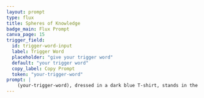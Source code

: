 ```yaml
---
layout: prompt
type: flux
title: Spheres of Knowledge
badge_main: Flux Prompt
canva_page: 15
trigger_field:
  id: trigger-word-input
  label: Trigger Word
  placeholder: "give your trigger word"
  default: "your trigger word"
  copy_label: Copy Prompt
  token: "your-trigger-word"
prompt: |
    (your-trigger-word), dressed in a dark blue T-shirt, stands in the middle of a rainforest basin, interacting with a floating alien screen of violet particles. As he taps a swirling node, magenta light spirals outward. His face glows with childlike wonder beneath indigo-lit leaves.
---
```

